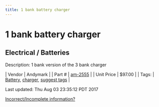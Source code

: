 ```yaml
---
title: 1 bank battery charger
---
```


# 1 bank battery charger
## Electrical / Batteries
Description: 	1 bank version of the 3 bank charger 

| Vendor | Andymark | 
| Part # | [am-2555](http://www.andymark.com/Battery-Charger-1-Bank-6-Amp-p/am-2555.htm) | 
| Unit Price | $97.00 | 
| Tags: | [Battery](https://jgermita.github.io/frc-parts/search/?q=Battery), [charger](https://jgermita.github.io/frc-parts/search/?q=charger), [suggest tags](https://docs.google.com/forms/d/e/1FAIpQLSeWyY8v3RgOty-MyWmh9U0iivNYN_molChYyS-0U-o-kOAv_g/viewform) | 

Last updated: Thu Aug 03 23:35:12 PDT 2017

 [Incorrect/Incomplete information?](https://docs.google.com/forms/d/e/1FAIpQLSeWyY8v3RgOty-MyWmh9U0iivNYN_molChYyS-0U-o-kOAv_g/viewform)